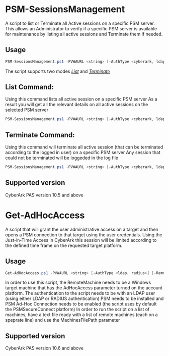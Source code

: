 # PSM-SessionsManagement

A script to list or Terminate all Active sessions on a specific PSM server.
This allows an Administrator to verify if a specific PSM server is available for maintenance by listing all active sessions and Terminate them if needed.


## Usage
```powershell
PSM-SessionsManagement.ps1 -PVWAURL <string> [-AuthType <cyberark, ldap, radius>] [-List] [-Terminate] [-PSMServerName <string>] [<CommonParameters>]
```

The script supports two modes [*List*](#list-command) and [*Terminate*](#terminate-command)


List Command:
---------------
Using this command lists all active session on a specific PSM server
As a result you will get all the relevant details on all active sessions on the selected PSM server
```powershell
PSM-SessionsManagement.ps1 -PVWAURL <string> [-AuthType <cyberark, ldap, radius>] -List -PSMServerName <string> [<CommonParameters>]
```

Terminate Command:
---------------
Using this command will terminate all active session (that can be terminated according to the logged in user) on a specific PSM server
Any session that could not be terminated will be loggeded in the log file
```powershell
PSM-SessionsManagement.ps1 -PVWAURL <string> [-AuthType <cyberark, ldap, radius>] -Terminate -PSMServerName <string> [<CommonParameters>]
```

## Supported version
CyberArk PAS version 10.5 and above

# Get-AdHocAccess

A script that will grant the user administrative access on a target and then opens a PSM connection to that target using the user credentials.
Using the Just-in-Time Access in CyberArk this session will be limited according to the defined time frame on the requested target platform.

## Usage
```powershell
Get-AdHocAccess.ps1 -PVWAURL <string> [-AuthType <ldap, radius>] [-RemoteMachine <string>] [-MachinesFilePath <string>][<CommonParameters>]
```

In order to use this script, the RemoteMachine needs to be a Windows target machine that has the AdHocAccess parameter turned on the account platform.
The authentication to the script needs to be with an LDAP user (using either LDAP or RADIUS authentication)
PSM needs to be installed and PSM Ad-Hoc Connection needs to be enabled (the script uses by default the PSMSecureConnect platform)
In order to run the script on a list of machines, have a text file ready with a list of remote machines (each on a speprate line) and use the MachinesFilePath parameter

## Supported version
CyberArk PAS version 10.6 and above
